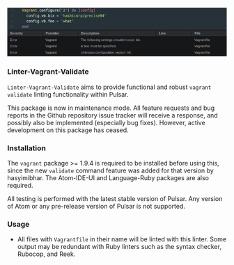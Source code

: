 ![Preview](https://raw.githubusercontent.com/mschuchard/linter-vagrant-validate/master/linter_vagrant_validate.png)

### Linter-Vagrant-Validate
`Linter-Vagrant-Validate` aims to provide functional and robust `vagrant validate` linting functionality within Pulsar.

This package is now in maintenance mode. All feature requests and bug reports in the Github repository issue tracker will receive a response, and possibly also be implemented (especially bug fixes). However, active development on this package has ceased.

### Installation
The `vagrant` package >= 1.9.4 is required to be installed before using this, since the new `validate` command feature was added for that version by hasyimibhar. The Atom-IDE-UI and Language-Ruby packages are also required.

All testing is performed with the latest stable version of Pulsar. Any version of Atom or any pre-release version of Pulsar is not supported.

### Usage
- All files with `Vagrantfile` in their name will be linted with this linter. Some output may be redundant with Ruby linters such as the syntax checker, Rubocop, and Reek.
